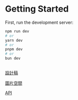# Getting Started

First, run the development server:

```bash
npm run dev
# or
yarn dev
# or
pnpm dev
# or
bun dev
```

## 
[設計稿](https://www.figma.com/file/23VhjSXFWeZfXYXjcZOceb/%E5%85%AD%E8%A7%92-Project-%2F-%E9%85%92%E5%BA%97%E8%A8%82%E6%88%BF%E7%B6%B2%E7%AB%99?type=design&node-id=0-1&mode=design&t=rHpm6Ld36rweWRzE-0)

[圖片空間](https://github.com/hexschool/2022-web-layout-training/tree/main/typescript-hotel)

[API](https://ts-freyja-api.onrender.com/swagger/)